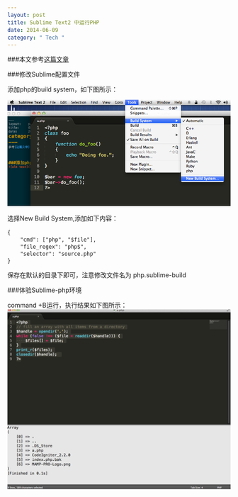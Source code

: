 ```yaml
---
layout: post
title: Sublime Text2 中运行PHP
date: 2014-06-09
category: " Tech "
---
```



###本文参考[这篇文章](http://blog.segmentfault.com/tony/1190000000395951 "Title")



###修改Sublime配置文件

添加php的build system，如下图所示：

![alt text](./sublime-php.png "fish")


选择New Build System,添加如下内容：

	{
 	    "cmd": ["php", "$file"],
	    "file_regex": "php$",
	    "selector": "source.php"
	}


保存在默认的目录下即可，注意修改文件名为 php.sublime-build

###体验Sublime-php环境
	<?php
	// fill an array with all items from a directory
	$handle = opendir('.');
	while (false !== ($file = readdir($handle))) {
    $files[] = $file;
	}
	print_r($files);
	closedir($handle);
	?>

command +B运行，执行结果如下图所示：
![alt text](./sublime-php2.png "console")